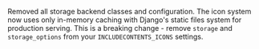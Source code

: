 Removed all storage backend classes and configuration. The icon system now uses only in-memory caching with Django's static files system for production serving. This is a breaking change - remove `storage` and `storage_options` from your `INCLUDECONTENTS_ICONS` settings.